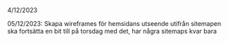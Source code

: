 4/12/2023

05/12/2023: Skapa wireframes för hemsidans utseende utifrån sitemapen ska fortsätta en bit till på torsdag med det, har några sitemaps kvar bara

